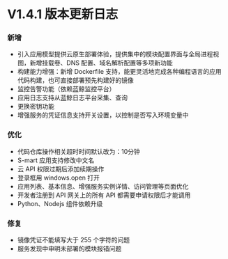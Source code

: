 # V1.4.1 版本更新日志
### 新增
- 引入应用模型提供云原生部署体验，提供集中的模块配置界面与全局进程视图，新增挂载卷、DNS 配置、域名解析配置等多项新功能
- 构建能力增强：新增 Dockerfile 支持，能更灵活地完成各种编程语言的应用代码构建，也可直接部署预先构建好的镜像
- 监控告警功能（依赖蓝鲸监控平台）
- 应用日志支持从蓝鲸日志平台采集、查询
- 更换密钥功能
- 增强服务的凭证信息支持开关设置，以控制是否写入环境变量中

### 优化
- 代码仓库操作相关超时时间默认改为：10分钟
- S-mart 应用支持修改中文名
- 云 API 权限过期后添加续期操作
- 登录框用 windows.open 打开
- 应用列表、基本信息、增强服务实例详情、访问管理等页面优化
- 开发者注册到 API 网关上的所有 API 都需要申请权限后才能调用
- Python、Nodejs 组件依赖升级

### 修复
- 镜像凭证不能填写大于 255 个字符的问题
- 服务发现中申明未部署的模块报错问题
